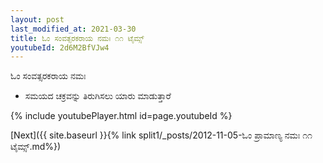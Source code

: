 ```yaml
---
layout: post
last_modified_at: 2021-03-30
title: ಓಂ ಸಂವತ್ಸರಕರಾಯ ನಮಃ ೧೧ ಟೈಮ್ಸ್
youtubeId: 2d6M2BfVJw4
---
```

 
 
 ಓಂ ಸಂವತ್ಸರಕರಾಯ ನಮಃ  
 
 -  ಸಮಯದ ಚಕ್ರವನ್ನು ತಿರುಗಿಸಲು ಯಾರು ಮಾಡುತ್ತಾರೆ 
 
  
 
  
 
 
 
 
 
 


{% include youtubePlayer.html id=page.youtubeId %}
 
[Next]({{ site.baseurl }}{% link  split1/_posts/2012-11-05-ಓಂ ಪ್ರಾಮಾಣ್ಯ ನಮಃ ೧೧ ಟೈಮ್ಸ್.md%})
 
